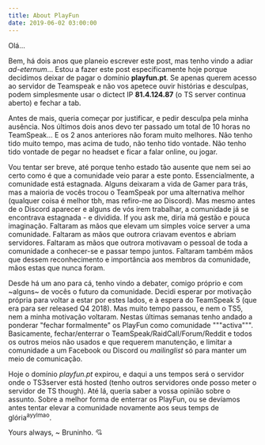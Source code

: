 ```yaml
---
title: About PlayFun
date: 2019-06-02 03:00:00
---
```


Olá...

Bem, há dois anos que planeio escrever este post, mas tenho vindo a adiar *ad-eternum*...
Estou a fazer este post especificamente hoje porque decidimos deixar de pagar o domínio **playfun.pt**. Se apenas querem acesso ao servidor de Teamspeak e não vos apetece ouvir histórias e desculpas, podem simplesmente usar o dictect IP **81.4.124.87** (o TS server continua aberto) e fechar a tab.

Antes de mais, queria começar por justificar, e pedir desculpa pela minha ausência.
Nos últimos dois anos devo ter passado um total de 10 horas no TeamSpeak... E os 2 anos anteriores não foram muito melhores. Não tenho tido muito tempo, mas acima de tudo, não tenho tido vontade. Não tenho tido vontade de pegar no headset e ficar a falar online, ou jogar.

Vou tentar ser breve, até porque tenho estado tão ausente que nem sei ao certo como é que a comunidade veio parar a este ponto. Essencialmente, a comunidade está estagnada. Alguns deixaram a vida de Gamer para trás, mas a maioria de vocês trocou o TeamSpeak por uma alternativa melhor (qualquer coisa é melhor tbh, mas refiro-me ao Discord).
Mas mesmo antes de o Discord aparecer e alguns de vós irem trabalhar, a comunidade já se encontrava estagnada - e dividida.
If you ask me, diria má gestão e pouca imaginação. Faltaram as mãos que elevam um simples voice server a uma comunidade. Faltaram as mãos que outrora criavam eventos e abriam servidores. Faltaram as mãos que outrora motivavam o pessoal de toda a comunidade a conhecer-se e passar tempo juntos. Faltaram também mãos que dessem reconhecimento e importância aos membros da comunidade, mãos estas que nunca foram.

Desde há um ano para cá, tenho vindo a debater, comigo próprio e com ~alguns~ de vocês o futuro da comunidade. Decidi esperar por motivação própria para voltar a estar por estes lados, e à espera do TeamSpeak 5 (que era para ser released Q4 2018). Mas muito tempo passou, e nem o TS5, nem a minha motivação voltaram. Nestas últimas semanas tenho andado a ponderar "fechar formalmente" os PlayFun como comunidade """activa""". Basicamente, fechar/enterrar o TeamSpeak/RaidCall/Forum/Reddit e todos os outros meios não usados e que requerem manutenção, e limitar a comunidade a um Facebook ou Discord ou _mailinglist_ só para manter um meio de comunicação.

Hoje o domínio _playfun.pt_ expirou, e daqui a uns tempos será o servidor onde o TS3server está hosted (tenho outros servidores onde posso meter o servidor de TS though).
Até lá, queria saber a vossa opinião sobre o assunto. Sobre a melhor forma de enterrar os PlayFun, ou se devíamos antes tentar elevar a comunidade novamente aos seus temps de glória<sup>ayylmao</sup>.


Yours always,
~ Bruninho. 💘
